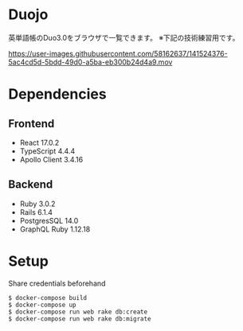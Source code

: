 # Duojo
英単語帳のDuo3.0をブラウザで一覧できます。
※下記の技術練習用です。

https://user-images.githubusercontent.com/58162637/141524376-5ac4cd5d-5bdd-49d0-a5ba-eb300b24d4a9.mov

# Dependencies
## Frontend
- React 17.0.2
- TypeScript 4.4.4
- Apollo Client 3.4.16

## Backend
- Ruby 3.0.2
- Rails 6.1.4
- PostgresSQL 14.0
- GraphQL Ruby 1.12.18

# Setup
Share credentials beforehand
```
$ docker-compose build
$ docker-compose up
$ docker-compose run web rake db:create
$ docker-compose run web rake db:migrate
```
